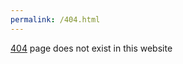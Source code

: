 ```yaml
---
permalink: /404.html
---
```

[404](https://en.wikipedia.org/wiki/HTTP_404) page does not exist in this website

